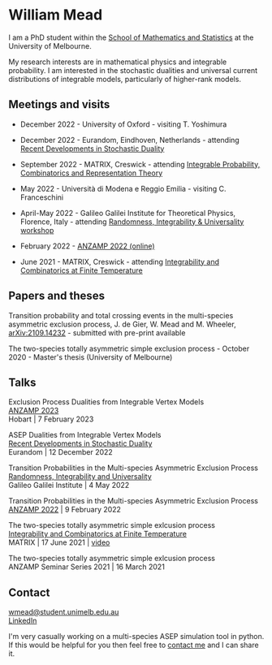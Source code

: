 # William Mead

I am a PhD student within the [School of Mathematics and Statistics](https://ms.unimelb.edu.au/) at the University of Melbourne.

My research interests are in mathematical physics and integrable probability. I am interested in the stochastic dualities and universal current distributions of integrable models, particularly of higher-rank models.


## Meetings and visits
* December 2022 - University of Oxford - visiting T. Yoshimura 
* December 2022 - Eurandom, Eindhoven, Netherlands - attending [Recent Developments in Stochastic Duality](https://www.eurandom.tue.nl/event/workshop-recent-developments-in-stochastic-duality/)
* September 2022 - MATRIX, Creswick - attending [Integrable Probability, Combinatorics and Representation Theory](https://www.matrix-inst.org.au/events/matrix-rims-tandem-workshop-integrable-probability-combinatorics-and-representation-theory/)

* May 2022 - Università di Modena e Reggio Emilia - visiting C. Franceschini  
* April-May 2022 - Galileo Galilei Institute for Theoretical Physics, Florence, Italy - attending [Randomness, Integrability & Universality workshop](https://www.ggi.infn.it/showevent.pl?id=366)  
* February 2022 - [ANZAMP 2022 (online)](https://www.anzamp.org.au/meetings/2022-2/)  
* June 2021 - MATRIX, Creswick - attending [Integrability and Combinatorics at Finite Temperature](https://sites.google.com/view/intcombfintemp2021/home)


## Papers and theses
Transition probability and total crossing events in the multi-species asymmetric exclusion process, J. de Gier, W. Mead and M. Wheeler, [arXiv:2109.14232](https://arxiv.org/abs/2109.14232) - submitted with pre-print available

The two-species totally asymmetric simple exclusion process - October 2020 - Master's thesis (University of Melbourne)


## Talks
Exclusion Process Dualities from Integrable Vertex Models  
[ANZAMP 2023](https://www.anzamp.org.au/meetings/2023-2/)  
Hobart | 7 February 2023

ASEP Dualities from Integrable Vertex Models  
[Recent Developments in Stochastic Duality](https://www.eurandom.tue.nl/event/workshop-recent-developments-in-stochastic-duality/)  
Eurandom | 12 December 2022

Transition Probabilities in the Multi-species Asymmetric Exclusion Process  
[Randomness, Integrability and Universality](https://www.ggi.infn.it/talkfiles/slides/slides5918.pdf)  
Galileo Galilei Institute | 4 May 2022

Transition Probabilities in the Multi-species Asymmetric Exclusion Process  
[ANZAMP 2022](https://www.anzamp.org.au/meetings/2022-2/) | 9 February 2022 

The two-species totally asymmetric simple exlcusion process  
[Integrability and Combinatorics at Finite Temperature](https://sites.google.com/view/intcombfintemp2021/home)  
MATRIX | 17 June 2021 | [video](https://www.youtube.com/watch?v=bPSxilDGA7w&t)

The two-species totally asymmetric simple exlcusion process  
ANZAMP Seminar Series 2021 | 16 March 2021


## Contact
[wmead@student.unimelb.edu.au](mailto:wmead@student.unimelb.edu.au)  
[LinkedIn](https://www.linkedin.com/in/william-thomas-mead/)

I'm very casually working on a multi-species ASEP simulation tool in python. If this would be helpful for you then feel free to [contact me](mailto:wmead@student.unimelb.edu.au) and I can share it.

